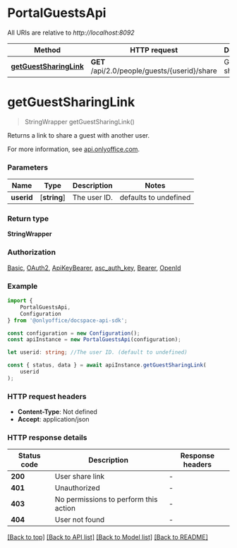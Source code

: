 # PortalGuestsApi

All URIs are relative to *http://localhost:8092*

|Method | HTTP request | Description|
|------------- | ------------- | -------------|
|[**getGuestSharingLink**](#getguestsharinglink) | **GET** /api/2.0/people/guests/{userid}/share | Get a guest sharing link|

# **getGuestSharingLink**
> StringWrapper getGuestSharingLink()

Returns a link to share a guest with another user.

For more information, see [api.onlyoffice.com](https://api.onlyoffice.com/docspace/api-backend/usage-api/get-guest-sharing-link/).

### Parameters

|Name | Type | Description  | Notes|
|------------- | ------------- | ------------- | -------------|
| **userid** | [**string**] | The user ID. | defaults to undefined|


### Return type

**StringWrapper**

### Authorization

[Basic](../README.md#Basic), [OAuth2](../README.md#OAuth2), [ApiKeyBearer](../README.md#ApiKeyBearer), [asc_auth_key](../README.md#asc_auth_key), [Bearer](../README.md#Bearer), [OpenId](../README.md#OpenId)

### Example

```typescript
import {
    PortalGuestsApi,
    Configuration
} from '@onlyoffice/docspace-api-sdk';

const configuration = new Configuration();
const apiInstance = new PortalGuestsApi(configuration);

let userid: string; //The user ID. (default to undefined)

const { status, data } = await apiInstance.getGuestSharingLink(
    userid
);
```

### HTTP request headers

 - **Content-Type**: Not defined
 - **Accept**: application/json


### HTTP response details
| Status code | Description | Response headers |
|-------------|-------------|------------------|
|**200** | User share link |  -  |
|**401** | Unauthorized |  -  |
|**403** | No permissions to perform this action |  -  |
|**404** | User not found |  -  |

[[Back to top]](#) [[Back to API list]](../README.md#documentation-for-api-endpoints) [[Back to Model list]](../README.md#documentation-for-models) [[Back to README]](../README.md)

